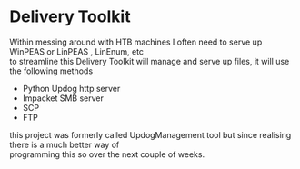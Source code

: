 # Delivery Toolkit 
Within messing around with HTB machines I often need to serve up WinPEAS or LinPEAS , LinEnum, etc <br>
to streamline this Delivery Toolkit will manage and serve up files, it will use the following methods
- Python Updog http server 
- Impacket SMB server 
- SCP 
- FTP 

this project was formerly called UpdogManagement tool but since realising there is a much better way of <br> 
programming this so over the next couple of weeks.
